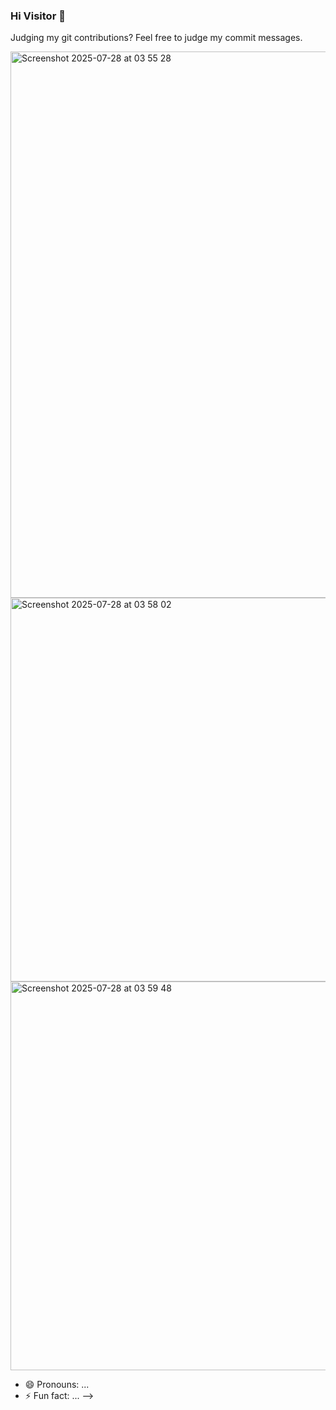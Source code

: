### Hi Visitor 👋

Judging my git contributions? Feel free to judge my commit messages.

<img width="1511" height="874" alt="Screenshot 2025-07-28 at 03 55 28" src="https://github.com/user-attachments/assets/e7b7666a-c533-4ad1-b534-04aa8952063d" />

<img width="1310" height="614" alt="Screenshot 2025-07-28 at 03 58 02" src="https://github.com/user-attachments/assets/57c6a579-0d79-4c60-bd14-5c697f3eb683" />

<img width="720" height="622" alt="Screenshot 2025-07-28 at 03 59 48" src="https://github.com/user-attachments/assets/6fc02ff0-e4f7-4556-bfb7-43afae6204e1" />

- 😄 Pronouns: ...
- ⚡ Fun fact: ...
-->
